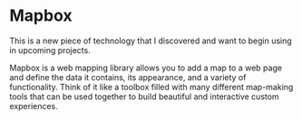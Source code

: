 # Mapbox 

This is a new piece of technology that I discovered and want to begin using in upcoming projects. 

Mapbox is a web mapping library allows you to add a map to a web page and define the data it contains, its appearance, and a variety of functionality. Think of it like a toolbox filled with many different map-making tools that can be used together to build beautiful and interactive custom experiences.

